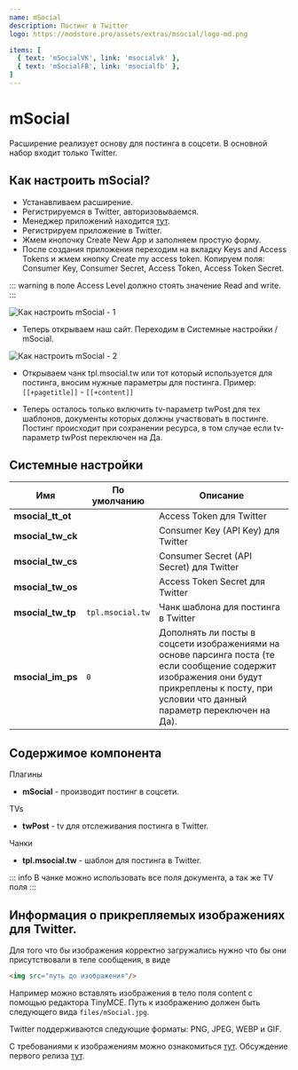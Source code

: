 ```yaml
---
name: mSocial
description: Постинг в Twitter
logo: https://modstore.pro/assets/extras/msocial/logo-md.png

items: [
  { text: 'mSocialVK', link: 'msocialvk' },
  { text: 'mSocialFB', link: 'msocialfb' },
]
---
```

# mSocial

Расширение реализует основу для постинга в соцсети. В основной набор входит только Twitter.

## Как настроить mSocial?

- Устанавливаем расширение.
- Регистрируемся в Twitter, авторизовываемся.
- Менеджер приложений находится [тут](https://apps.twitter.com/).
- Регистрируем приложение в Twitter.
- Жмем кнопочку Create New App и заполняем простую форму.
- После создания приложения переходим на вкладку Keys and Access Tokens и жмем кнопку Create my access token. Копируем поля: Consumer Key, Consumer Secret, Access Token, Access Token Secret.

::: warning
в поле Access Level должно стоять значение Read and write.
:::

![Как настроить mSocial - 1](https://file.modx.pro/files/1/1/8/118dc35db2127bd1a16c557a8b86e0e0.png)

- Теперь открываем наш сайт. Переходим в Системные настройки / mSocial.

![ Как настроить mSocial - 2](https://file.modx.pro/files/e/7/a/e7a3b081010c426a93bc7602bd63ab66.png)

- Открываем чанк tpl.msocial.tw или тот который используется для постинга, вносим нужные параметры для постинга. Пример: `[[+pagetitle]]` - `[[+content]]`

- Теперь осталось только включить tv-параметр twPost для тех шаблонов, документы которых должны участвовать в постинге. Постинг происходит при сохранении ресурса, в том случае если tv-параметр twPost переключен на Да.

## Системные настройки

| Имя               | По умолчанию     | Описание                                                                                                                                                                                      |
| ----------------- | ---------------- | --------------------------------------------------------------------------------------------------------------------------------------------------------------------------------------------- |
| **msocial_tt_ot** |                  | Access Token для Twitter                                                                                                                                                                      |
| **msocial_tw_ck** |                  | Consumer Key (API Key) для Twitter                                                                                                                                                            |
| **msocial_tw_cs** |                  | Consumer Secret (API Secret) для Twitter                                                                                                                                                      |
| **msocial_tw_os** |                  | Access Token Secret для Twitter                                                                                                                                                               |
| **msocial_tw_tp** | `tpl.msocial.tw` | Чанк шаблона для постинга в Twitter                                                                                                                                                           |
| **msocial_im_ps** | `0`              | Дополнять ли посты в соцсети изображениями на основе парсинга поста (те если сообщение содержит изображения они будут прикреплены к посту, при условии что данный параметр переключен на Да). |

## Содержимое компонента

Плагины

- **mSocial** - производит постинг в соцсети.

TVs

- **twPost** - tv для отслеживания постинга в Twitter.

Чанки

- **tpl.msocial.tw** - шаблон для постинга в Twitter.

::: info
В чанке можно использовать все поля документа, а так же TV поля
:::

## Информация о прикрепляемых изображениях для Twitter.

Для того что бы изображения корректно загружались нужно что бы они присутствовали в теле сообщения, в виде

```html
<img src="путь до изображения"/>
```

Например можно вставлять изображения в тело поля content с помощью редактора TinyMCE. Путь к изображению должен быть следующего вида `files/mSocial.jpg`.

Twitter поддерживаются следующие форматы: PNG, JPEG, WEBP и GIF.

С требованиями к изображениям можно ознакомиться [тут](https://dev.twitter.com/rest/public/uploading-media/).
Обсуждение первого релиза [тут](https://modx.pro/solutions/7782-msocial-first-release/).
